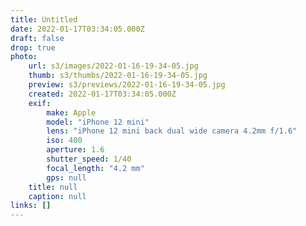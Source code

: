 ```yaml
---
title: Untitled
date: 2022-01-17T03:34:05.000Z
draft: false
drop: true
photo:
    url: s3/images/2022-01-16-19-34-05.jpg
    thumb: s3/thumbs/2022-01-16-19-34-05.jpg
    preview: s3/previews/2022-01-16-19-34-05.jpg
    created: 2022-01-17T03:34:05.000Z
    exif:
        make: Apple
        model: "iPhone 12 mini"
        lens: "iPhone 12 mini back dual wide camera 4.2mm f/1.6"
        iso: 400
        aperture: 1.6
        shutter_speed: 1/40
        focal_length: "4.2 mm"
        gps: null
    title: null
    caption: null
links: []
---
```

